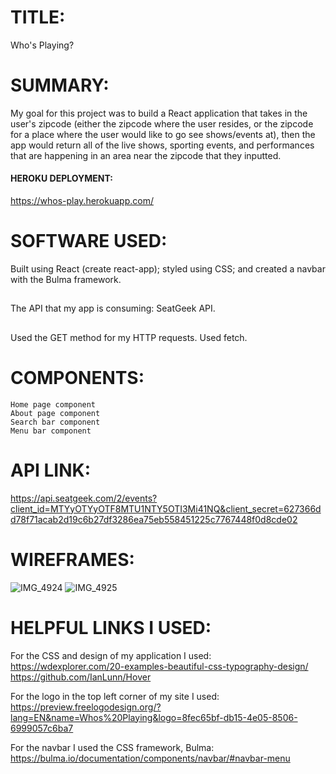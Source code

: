 # TITLE:
Who's Playing?

# SUMMARY:
My goal for this project was to build a React application that takes in the user's zipcode (either the zipcode where the user resides, or the zipcode for a place where the user would like to go see shows/events at), then the app would return all of the live shows, sporting events, and performances that are happening in an area near the zipcode that they inputted.

#### HEROKU DEPLOYMENT:
https://whos-play.herokuapp.com/

# SOFTWARE USED:
Built using React (create react-app); styled using CSS; and created a navbar with the Bulma framework.
##
The API that my app is consuming: SeatGeek API.
##
Used the GET method for my HTTP requests. 
Used fetch.

# COMPONENTS:
	Home page component
	About page component
	Search bar component
	Menu bar component

# API LINK:
https://api.seatgeek.com/2/events?client_id=MTYyOTYyOTF8MTU1NTY5OTI3Mi41NQ&client_secret=627366dd78f71acab2d19c6b27df3286ea75eb558451225c7767448f0d8cde02

# WIREFRAMES:
![IMG_4924](https://user-images.githubusercontent.com/45145737/56686377-d7ee5780-66a1-11e9-995d-ae2157063723.JPG)
![IMG_4925](https://user-images.githubusercontent.com/45145737/56686387-de7ccf00-66a1-11e9-868f-de8bbcb6722b.JPG)

# HELPFUL LINKS I USED:

For the CSS and design of my application I used:
https://wdexplorer.com/20-examples-beautiful-css-typography-design/
https://github.com/IanLunn/Hover

For the logo in the top left corner of my site I used:
https://preview.freelogodesign.org/?lang=EN&name=Whos%20Playing&logo=8fec65bf-db15-4e05-8506-6999057c6ba7

For the navbar I used the CSS framework, Bulma:
https://bulma.io/documentation/components/navbar/#navbar-menu
